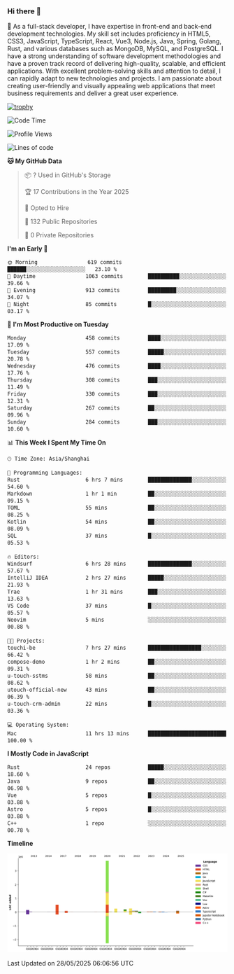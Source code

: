 ### Hi there 👋

🌱 As a full-stack developer, I have expertise in front-end and back-end development technologies. My skill set includes proficiency in HTML5, CSS3, JavaScript, TypeScript, React, Vue3, Node.js, Java, Spring, Golang, Rust, and various databases such as MongoDB, MySQL, and PostgreSQL. I have a strong understanding of software development methodologies and have a proven track record of delivering high-quality, scalable, and efficient applications. With excellent problem-solving skills and attention to detail, I can rapidly adapt to new technologies and projects. I am passionate about creating user-friendly and visually appealing web applications that meet business requirements and deliver a great user experience.

[![trophy](https://github-profile-trophy.vercel.app/?username=elton&rank=SECRET,SSS,SS,S,AAA,AA,A&theme=onedark&no-frame=true&margin-w=10)](https://github.com/ryo-ma/github-profile-trophy)

<!--START_SECTION:waka-->
![Code Time](http://img.shields.io/badge/Code%20Time-1%2C666%20hrs%207%20mins-blue)

![Profile Views](http://img.shields.io/badge/Profile%20Views-1-blue)

![Lines of code](https://img.shields.io/badge/From%20Hello%20World%20I%27ve%20Written-5.7%20million%20lines%20of%20code-blue)

**🐱 My GitHub Data** 

> 📦 ? Used in GitHub's Storage 
 > 
> 🏆 17 Contributions in the Year 2025
 > 
> 💼 Opted to Hire
 > 
> 📜 132 Public Repositories 
 > 
> 🔑 0 Private Repositories 
 > 
**I'm an Early 🐤** 

```text
🌞 Morning                619 commits         ██████░░░░░░░░░░░░░░░░░░░   23.10 % 
🌆 Daytime                1063 commits        ██████████░░░░░░░░░░░░░░░   39.66 % 
🌃 Evening                913 commits         █████████░░░░░░░░░░░░░░░░   34.07 % 
🌙 Night                  85 commits          █░░░░░░░░░░░░░░░░░░░░░░░░   03.17 % 
```
📅 **I'm Most Productive on Tuesday** 

```text
Monday                   458 commits         ████░░░░░░░░░░░░░░░░░░░░░   17.09 % 
Tuesday                  557 commits         █████░░░░░░░░░░░░░░░░░░░░   20.78 % 
Wednesday                476 commits         ████░░░░░░░░░░░░░░░░░░░░░   17.76 % 
Thursday                 308 commits         ███░░░░░░░░░░░░░░░░░░░░░░   11.49 % 
Friday                   330 commits         ███░░░░░░░░░░░░░░░░░░░░░░   12.31 % 
Saturday                 267 commits         ██░░░░░░░░░░░░░░░░░░░░░░░   09.96 % 
Sunday                   284 commits         ███░░░░░░░░░░░░░░░░░░░░░░   10.60 % 
```


📊 **This Week I Spent My Time On** 

```text
🕑︎ Time Zone: Asia/Shanghai

💬 Programming Languages: 
Rust                     6 hrs 7 mins        ██████████████░░░░░░░░░░░   54.60 % 
Markdown                 1 hr 1 min          ██░░░░░░░░░░░░░░░░░░░░░░░   09.15 % 
TOML                     55 mins             ██░░░░░░░░░░░░░░░░░░░░░░░   08.25 % 
Kotlin                   54 mins             ██░░░░░░░░░░░░░░░░░░░░░░░   08.09 % 
SQL                      37 mins             █░░░░░░░░░░░░░░░░░░░░░░░░   05.53 % 

🔥 Editors: 
Windsurf                 6 hrs 28 mins       ██████████████░░░░░░░░░░░   57.67 % 
IntelliJ IDEA            2 hrs 27 mins       █████░░░░░░░░░░░░░░░░░░░░   21.93 % 
Trae                     1 hr 31 mins        ███░░░░░░░░░░░░░░░░░░░░░░   13.63 % 
VS Code                  37 mins             █░░░░░░░░░░░░░░░░░░░░░░░░   05.57 % 
Neovim                   5 mins              ░░░░░░░░░░░░░░░░░░░░░░░░░   00.88 % 

🐱‍💻 Projects: 
touchi-be                7 hrs 27 mins       █████████████████░░░░░░░░   66.42 % 
compose-demo             1 hr 2 mins         ██░░░░░░░░░░░░░░░░░░░░░░░   09.31 % 
u-touch-sstms            58 mins             ██░░░░░░░░░░░░░░░░░░░░░░░   08.62 % 
utouch-official-new      43 mins             ██░░░░░░░░░░░░░░░░░░░░░░░   06.39 % 
u-touch-crm-admin        22 mins             █░░░░░░░░░░░░░░░░░░░░░░░░   03.36 % 

💻 Operating System: 
Mac                      11 hrs 13 mins      █████████████████████████   100.00 % 
```

**I Mostly Code in JavaScript** 

```text
Rust                     24 repos            █████░░░░░░░░░░░░░░░░░░░░   18.60 % 
Java                     9 repos             ██░░░░░░░░░░░░░░░░░░░░░░░   06.98 % 
Vue                      5 repos             █░░░░░░░░░░░░░░░░░░░░░░░░   03.88 % 
Astro                    5 repos             █░░░░░░░░░░░░░░░░░░░░░░░░   03.88 % 
C++                      1 repo              ░░░░░░░░░░░░░░░░░░░░░░░░░   00.78 % 
```



**Timeline**

![Lines of Code chart](https://raw.githubusercontent.com/elton/elton/main/assets/bar_graph.png)


 Last Updated on 28/05/2025 06:06:56 UTC
<!--END_SECTION:waka-->

<!--
**elton/elton** is a ✨ _special_ ✨ repository because its `README.md` (this file) appears on your GitHub profile.

Here are some ideas to get you started:

- 🔭 I’m currently working on ...
- 🌱 I’m currently learning ...
- 👯 I’m looking to collaborate on ...
- 🤔 I’m looking for help with ...
- 💬 Ask me about ...
- 📫 How to reach me: ...
- 😄 Pronouns: ...
- ⚡ Fun fact: ...
-->
